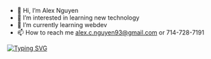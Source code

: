 - 👋 Hi, I’m Alex Nguyen
- 👀 I’m interested in learning new technology
- 🌱 I’m currently learning webdev
- 📫 How to reach me alex.c.nguyen93@gmail.com or 714-728-7191

<!---
bolophil/bolophil is a ✨ special ✨ repository because its `README.md` (this file) appears on your GitHub profile.
You can click the Preview link to take a look at your changes.
--->
[![Typing SVG](https://readme-typing-svg.demolab.com/?lines=First+line+of+text;Second+line+of+text)](https://git.io/typing-svg)
